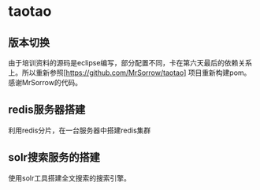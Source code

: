# taotao
## 版本切换
由于培训资料的源码是eclipse编写，部分配置不同，卡在第六天最后的依赖关系上。所以重新参照[https://github.com/MrSorrow/taotao] 项目重新构建pom。
感谢MrSorrow的代码。
## redis服务器搭建
利用redis分片，在一台服务器中搭建redis集群
## solr搜索服务的搭建
使用solr工具搭建全文搜索的搜索引擎。
